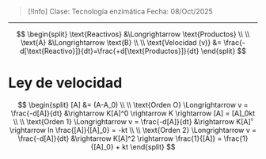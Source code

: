 >[!Info]
>Clase: Tecnología enzimática
>Fecha: 08/Oct/2025

---
$$
\begin{split}
\text{Reactivos} &\Longrightarrow \text{Productos} 
\\
\\
\text{A} &\Longrightarrow \text{B}
\\
\\
\text{Velocidad (v)} &= \frac{-d[\text{Reactivo}]}{dt}=\frac{+d[\text{Productos}]}{dt}
\end{split}
$$
# Ley de velocidad
$$
\begin{split}
[A] &= (A-A_0)
\\
\\
\text{Orden O} \Longrightarrow v = \frac{-d[A]}{dt} &\rightarrow K[A]^0 \rightarrow K \rightarrow [A] = [A]_0kt
\\
\\
\text{Orden 1} \Longrightarrow v = \frac{-d[A]}{dt} &\rightarrow K[A]¹
\rightarrow ln \frac{[A]}{[A]_0} = -kt
\\
\\
\text{Orden 2} \Longrightarrow v = \frac{-d[A]}{dt} &\rightarrow K[A]^2 \rightarrow \frac{1}{[A]} = \frac{1}{[A]_0} + kt
\end{split}
$$

